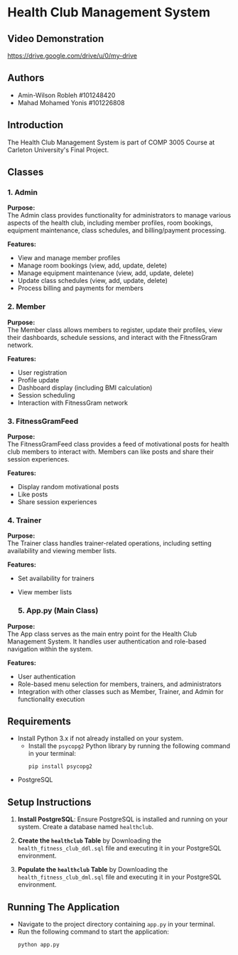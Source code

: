 # Health Club Management System

## Video Demonstration
https://drive.google.com/drive/u/0/my-drive

## Authors
- Amin-Wilson Robleh #101248420
- Mahad Mohamed Yonis #101226808

## Introduction
The Health Club Management System is part of COMP 3005 Course at Carleton University's Final Project.

## Classes

### 1. Admin

**Purpose:**  
The Admin class provides functionality for administrators to manage various aspects of the health club, including member profiles, room bookings, equipment maintenance, class schedules, and billing/payment processing.

**Features:**
- View and manage member profiles
- Manage room bookings (view, add, update, delete)
- Manage equipment maintenance (view, add, update, delete)
- Update class schedules (view, add, update, delete)
- Process billing and payments for members

### 2. Member

**Purpose:**  
The Member class allows members to register, update their profiles, view their dashboards, schedule sessions, and interact with the FitnessGram network.

**Features:**
- User registration
- Profile update
- Dashboard display (including BMI calculation)
- Session scheduling
- Interaction with FitnessGram network

### 3. FitnessGramFeed

**Purpose:**  
The FitnessGramFeed class provides a feed of motivational posts for health club members to interact with. Members can like posts and share their session experiences.

**Features:**
- Display random motivational posts
- Like posts
- Share session experiences

### 4. Trainer

**Purpose:**  
The Trainer class handles trainer-related operations, including setting availability and viewing member lists.

**Features:**
- Set availability for trainers
- View member lists

  ### 5. App.py (Main Class)

**Purpose:**  
The App class serves as the main entry point for the Health Club Management System. It handles user authentication and role-based navigation within the system.

**Features:**
- User authentication
- Role-based menu selection for members, trainers, and administrators
- Integration with other classes such as Member, Trainer, and Admin for functionality execution


## Requirements
 - Install Python 3.x if not already installed on your system.
   - Install the `psycopg2` Python library by running the following command in your terminal:
     ```
     pip install psycopg2
     ```
  - PostgreSQL

## Setup Instructions
1. **Install PostgreSQL**: Ensure PostgreSQL is installed and running on your system. Create a database named `healthclub`.

2. **Create the `healthclub` Table** by Downloading the `health_fitness_club_ddl.sql` file and executing it in your PostgreSQL environment. 

3. **Populate the `healthclub` Table** by Downloading the `health_fitness_club_dml.sql` file and executing it in your PostgreSQL environment. 

## Running The Application
   - Navigate to the project directory containing `app.py` in your terminal.
   - Run the following command to start the application:
     ```
     python app.py
     ```

